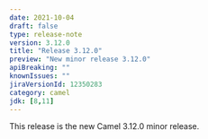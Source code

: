 ```yaml
---
date: 2021-10-04
draft: false
type: release-note
version: 3.12.0
title: "Release 3.12.0"
preview: "New minor release 3.12.0"
apiBreaking: ""
knownIssues: ""
jiraVersionId: 12350283
category: camel
jdk: [8,11]
---
```


This release is the new Camel 3.12.0 minor release.
